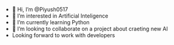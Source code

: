 - 👋 Hi, I’m @Piyush0517
- 👀 I’m interested in Artificial Inteligence 
- 🌱 I’m currently learning Python
- 💞️ I’m looking to collaborate on a project about craeting new AI
- Looking forward to work with developers


<!---
Piyush0517/Piyush0517 is a ✨ special ✨ repository because its `README.md` (this file) appears on your GitHub profile.
You can click the Preview link to take a look at your changes.
--->
